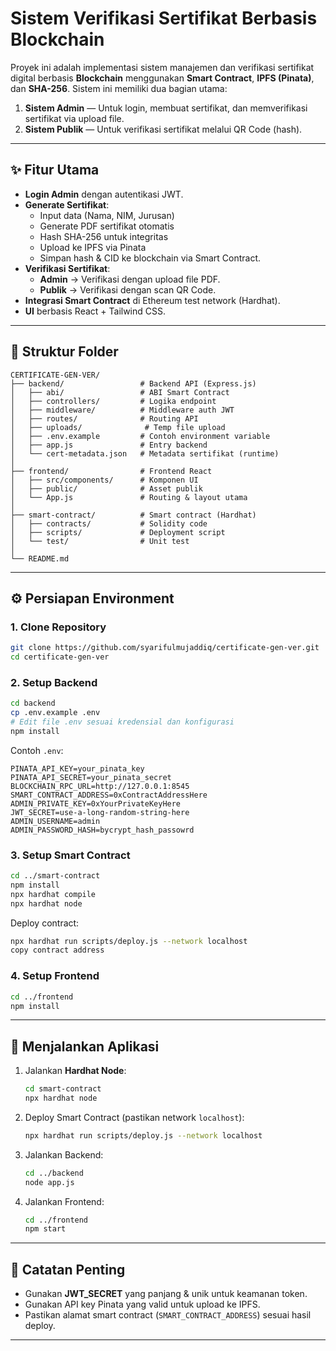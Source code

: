<!-- Cara jalankan 
npx hardhat clean
npx hardhat node

open terminal lain
npx hardhat test >> uji coba fungsi dalam smart contract(opsional)
npx hardhat run scripts/deploy.js --network localhost >> copy contract paste di .env


#################
const hashQrData = `http://192.168.18.221:3000/verify/${hash}`; // /ip nya ganti menggunakan ip yang sama di wifi yang sama
open terminal lain >> backend
cd backend 
node app.js

#################
const res = await axios.get(
          `http://192.168.18.221:5000/api/certificate/verify/${hash}` //ip nya ganti menggunakan ip yang sama di wifi yang sama
        );
open terminal lain >> frontend 
cd frontend
npm start -->

# Sistem Verifikasi Sertifikat Berbasis Blockchain

Proyek ini adalah implementasi sistem manajemen dan verifikasi sertifikat digital berbasis **Blockchain** menggunakan **Smart Contract**, **IPFS (Pinata)**, dan **SHA-256**. Sistem ini memiliki dua bagian utama:
1. **Sistem Admin** — Untuk login, membuat sertifikat, dan memverifikasi sertifikat via upload file.
2. **Sistem Publik** — Untuk verifikasi sertifikat melalui QR Code (hash).

---

## ✨ Fitur Utama
- **Login Admin** dengan autentikasi JWT.
- **Generate Sertifikat**:
  - Input data (Nama, NIM, Jurusan)
  - Generate PDF sertifikat otomatis
  - Hash SHA-256 untuk integritas
  - Upload ke IPFS via Pinata
  - Simpan hash & CID ke blockchain via Smart Contract.
- **Verifikasi Sertifikat**:
  - **Admin** → Verifikasi dengan upload file PDF.
  - **Publik** → Verifikasi dengan scan QR Code.
- **Integrasi Smart Contract** di Ethereum test network (Hardhat).
- **UI** berbasis React + Tailwind CSS.

---

## 📂 Struktur Folder
```
CERTIFICATE-GEN-VER/
├── backend/                 # Backend API (Express.js)
│   ├── abi/                 # ABI Smart Contract
│   ├── controllers/         # Logika endpoint
│   ├── middleware/          # Middleware auth JWT
│   ├── routes/              # Routing API
│   ├── uploads/              # Temp file upload
│   ├── .env.example         # Contoh environment variable
│   ├── app.js               # Entry backend
│   └── cert-metadata.json   # Metadata sertifikat (runtime)
│
├── frontend/                # Frontend React
│   ├── src/components/      # Komponen UI
│   ├── public/              # Asset publik
│   └── App.js               # Routing & layout utama
│
├── smart-contract/          # Smart contract (Hardhat)
│   ├── contracts/           # Solidity code
│   ├── scripts/             # Deployment script
│   └── test/                # Unit test
│
└── README.md
```

---

## ⚙️ Persiapan Environment

### 1. Clone Repository
```bash
git clone https://github.com/syarifulmujaddiq/certificate-gen-ver.git
cd certificate-gen-ver
```

### 2. Setup Backend
```bash
cd backend
cp .env.example .env
# Edit file .env sesuai kredensial dan konfigurasi
npm install
```

Contoh `.env`:
```env
PINATA_API_KEY=your_pinata_key
PINATA_API_SECRET=your_pinata_secret
BLOCKCHAIN_RPC_URL=http://127.0.0.1:8545
SMART_CONTRACT_ADDRESS=0xContractAddressHere
ADMIN_PRIVATE_KEY=0xYourPrivateKeyHere
JWT_SECRET=use-a-long-random-string-here
ADMIN_USERNAME=admin
ADMIN_PASSWORD_HASH=bycrypt_hash_passowrd
```

### 3. Setup Smart Contract
```bash
cd ../smart-contract
npm install
npx hardhat compile
npx hardhat node
```
Deploy contract:
```bash
npx hardhat run scripts/deploy.js --network localhost
copy contract address
```

### 4. Setup Frontend
```bash
cd ../frontend
npm install
```

---

## 🚀 Menjalankan Aplikasi
1. Jalankan **Hardhat Node**:
   ```bash
   cd smart-contract
   npx hardhat node
   ```
2. Deploy Smart Contract (pastikan network `localhost`):
   ```bash
   npx hardhat run scripts/deploy.js --network localhost
   ```
3. Jalankan Backend:
   ```bash
   cd ../backend
   node app.js
   ```
4. Jalankan Frontend:
   ```bash
   cd ../frontend
   npm start
   ```

---

## 📌 Catatan Penting
- Gunakan **JWT_SECRET** yang panjang & unik untuk keamanan token.
- Gunakan API key Pinata yang valid untuk upload ke IPFS.
- Pastikan alamat smart contract (`SMART_CONTRACT_ADDRESS`) sesuai hasil deploy.

---

